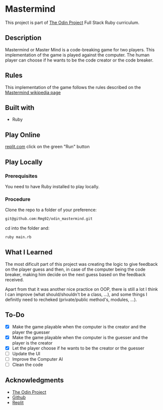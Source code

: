 # Mastermind
This project is part of [The Odin Project](https://www.theodinproject.com/paths/full-stack-ruby-on-rails/courses/ruby-programming/lessons/mastermind) Full Stack Ruby curriculum.

## Description
Mastermind or Master Mind is a code-breaking game for two players. This implementation of the game is played against the computer.
The human player can choose if he wants to be the code creator or the code breaker.

## Rules
This implementation of the game follows the rules described on the [Mastermind wikipedia page](https://en.wikipedia.org/wiki/Mastermind_(board_game))

## Built with
* Ruby

## Play Online
[replit.com](https://replit.com/@Rmg92/odinmastermind?v=1) click on the green "Run" button

## Play Locally
### Prerequisites
You need to have Ruby installed to play locally.

### Procedure
Clone the repo to a folder of your preference:
```sh
git@github.com:Rmg92/odin_mastermind.git
```
cd into the folder and:
```sh
ruby main.rb
```

## What I Learned
The most dificult part of this project was creating the logic to give feedback on the player guess and then, in case of the computer being the code breaker, making him decide on the next guess based on the feedback received.

Apart from that it was another nice practice on OOP, there is still a lot I think I can improve (what should/shouldn't be a class, ...), and some things I definitly need to recheked (private/public method's, modules, ...).

## To-Do
- [X] Make the game playable when the computer is the creator and the player the guesser
- [X] Make the game playable when the computer is the guesser and the player is the creator
- [X] Let the player choose if he wants to be the creator or the guesser
- [ ] Update the UI
- [ ] Improve the Computer AI
- [ ] Clean the code

## Acknowledgments
* [The Odin Project](https://www.theodinproject.com/)
* [Github](https://github.com/)
* [Replit](https://replit.com/)